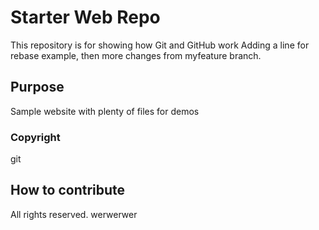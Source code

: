 # Starter Web Repo

This repository is for showing how Git and GitHub work
Adding a line for rebase example, then more changes from myfeature branch.

## Purpose

Sample website with plenty of files for demos

### Copyright

git

## How to contribute
All rights reserved.
werwerwer